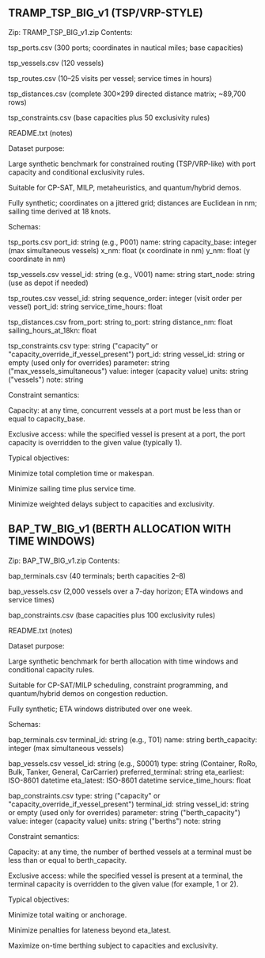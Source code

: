 TRAMP_TSP_BIG_v1 (TSP/VRP-STYLE)
----------------------------------------------------------------------

Zip: TRAMP_TSP_BIG_v1.zip
Contents:

tsp_ports.csv (300 ports; coordinates in nautical miles; base capacities)

tsp_vessels.csv (120 vessels)

tsp_routes.csv (10–25 visits per vessel; service times in hours)

tsp_distances.csv (complete 300×299 directed distance matrix; ~89,700 rows)

tsp_constraints.csv (base capacities plus 50 exclusivity rules)

README.txt (notes)

Dataset purpose:

Large synthetic benchmark for constrained routing (TSP/VRP-like) with port capacity and conditional exclusivity rules.

Suitable for CP-SAT, MILP, metaheuristics, and quantum/hybrid demos.

Fully synthetic; coordinates on a jittered grid; distances are Euclidean in nm; sailing time derived at 18 knots.

Schemas:

tsp_ports.csv
port_id: string (e.g., P001)
name: string
capacity_base: integer (max simultaneous vessels)
x_nm: float (x coordinate in nm)
y_nm: float (y coordinate in nm)

tsp_vessels.csv
vessel_id: string (e.g., V001)
name: string
start_node: string (use as depot if needed)

tsp_routes.csv
vessel_id: string
sequence_order: integer (visit order per vessel)
port_id: string
service_time_hours: float

tsp_distances.csv
from_port: string
to_port: string
distance_nm: float
sailing_hours_at_18kn: float

tsp_constraints.csv
type: string ("capacity" or "capacity_override_if_vessel_present")
port_id: string
vessel_id: string or empty (used only for overrides)
parameter: string ("max_vessels_simultaneous")
value: integer (capacity value)
units: string ("vessels")
note: string

Constraint semantics:

Capacity: at any time, concurrent vessels at a port must be less than or equal to capacity_base.

Exclusive access: while the specified vessel is present at a port, the port capacity is overridden to the given value (typically 1).

Typical objectives:

Minimize total completion time or makespan.

Minimize sailing time plus service time.

Minimize weighted delays subject to capacities and exclusivity.

BAP_TW_BIG_v1 (BERTH ALLOCATION WITH TIME WINDOWS)
----------------------------------------------------------------------
Zip: BAP_TW_BIG_v1.zip
Contents:

bap_terminals.csv (40 terminals; berth capacities 2–8)

bap_vessels.csv (2,000 vessels over a 7-day horizon; ETA windows and service times)

bap_constraints.csv (base capacities plus 100 exclusivity rules)

README.txt (notes)

Dataset purpose:

Large synthetic benchmark for berth allocation with time windows and conditional capacity rules.

Suitable for CP-SAT/MILP scheduling, constraint programming, and quantum/hybrid demos on congestion reduction.

Fully synthetic; ETA windows distributed over one week.

Schemas:

bap_terminals.csv
terminal_id: string (e.g., T01)
name: string
berth_capacity: integer (max simultaneous vessels)

bap_vessels.csv
vessel_id: string (e.g., S0001)
type: string (Container, RoRo, Bulk, Tanker, General, CarCarrier)
preferred_terminal: string
eta_earliest: ISO-8601 datetime
eta_latest: ISO-8601 datetime
service_time_hours: float

bap_constraints.csv
type: string ("capacity" or "capacity_override_if_vessel_present")
terminal_id: string
vessel_id: string or empty (used only for overrides)
parameter: string ("berth_capacity")
value: integer (capacity value)
units: string ("berths")
note: string

Constraint semantics:

Capacity: at any time, the number of berthed vessels at a terminal must be less than or equal to berth_capacity.

Exclusive access: while the specified vessel is present at a terminal, the terminal capacity is overridden to the given value (for example, 1 or 2).

Typical objectives:

Minimize total waiting or anchorage.

Minimize penalties for lateness beyond eta_latest.

Maximize on-time berthing subject to capacities and exclusivity.
